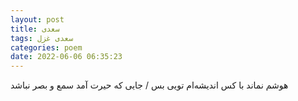 ```yaml
---
layout: post
title: سعدی
tags: سعدی غزل
categories: poem
date: 2022-06-06 06:35:23
---
```


هوشم نماند با کس اندیشه‌ام تویی بس / جایی که حیرت آمد سمع و بصر نباشد
